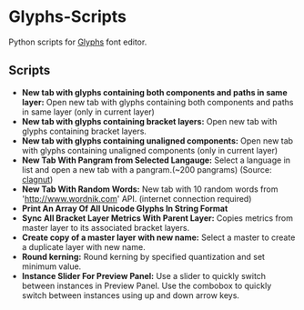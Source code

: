 # Glyphs-Scripts
Python scripts for [Glyphs](glyphsapp.com) font editor.


## Scripts
* **New tab with glyphs containing both components and paths in same layer:** Open new tab with glyphs containing both components and paths in same layer (only in current layer)  
* **New tab with glyphs containing bracket layers:** Open new tab with glyphs containing bracket layers.  
* **New tab with glyphs containing unaligned components:** Open new tab with glyphs containing unaligned components (only in current layer)  
* **New Tab With Pangram from Selected Langauge:** Select a language in list and open a new tab with a pangram.(~200 pangrams) (Source: [clagnut](http://clagnut.com/blog/2380/))  
* **New Tab With Random Words:** New tab with 10 random words from 'http://www.wordnik.com' API. (internet connection required)  
* **Print An Array Of All Unicode Glyphs In String Format**  
* **Sync All Bracket Layer Metrics With Parent Layer:** Copies metrics from master layer to its associated bracket layers. 
* **Create copy of a master layer with new name:** Select a master to create a duplicate layer with new name. 
* **Round kerning:** Round kerning by specified quantization and set minimum value. 
* **Instance Slider For Preview Panel:** Use a slider to quickly switch between instances in Preview Panel. Use the combobox to quickly switch between instances using up and down arrow keys.  